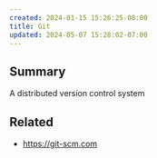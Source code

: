 ```yaml
---
created: 2024-01-15 15:26:25-08:00
title: Git
updated: 2024-05-07 15:28:02-07:00
---
```


## Summary

A distributed version control system

## Related

* https://git-scm.com
